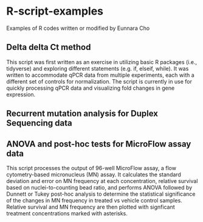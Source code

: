 # R-script-examples
Examples of R codes written or modified by Eunnara Cho

## Delta delta Ct method
This script was first written as an exercise in utilizing basic R packages (i.e., tidyverse) and exploring different statements (e.g. if, elseif, while). It was written to accommodate qPCR data from multiple experiments, each with a different set of controls for normalization.
The script is currently in use for quickly processing qPCR data and visualizing fold changes in gene expression. 

## Recurrent mutation analysis for Duplex Sequencing data

## ANOVA and post-hoc tests for MicroFlow assay data
This script processes the output of 96-well MicroFlow assay, a flow cytometry-based micronucleus (MN) assay. It calculates the standard deviation and error on MN frequency at each concentration, relative survival based on nuclei-to-counting bead ratio, and performs ANOVA followed by Dunnett or Tukey post-hoc analysis to determine the statistical significance of the changes in MN frequency in treated vs vehicle control samples. Relative survival and MN frequency are then plotted with signficant treatment concentrations marked with asterisks. 
